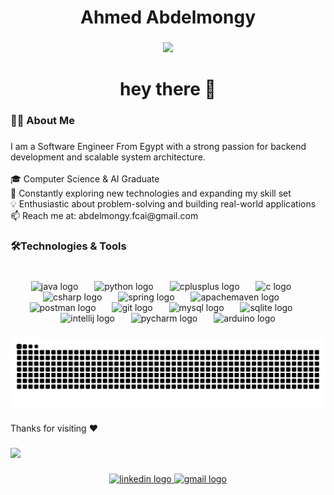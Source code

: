 <h1 align="center">Ahmed Abdelmongy</h1>

###

<div align="center">
  <img height="150" src="https://camo.githubusercontent.com/111d19aa88f52a0ba32ab9c5b754c46c3754d8e005e2dce4854334b8d688f27a/68747470733a2f2f6d65646961332e67697068792e636f6d2f6d656469612f76312e59326c6b505463354d4749334e6a4578596d786965576c6964334233656a686862324a71614452364d446c356132466e5a474a3563324e6c4e5770304d6e6831616e687361695a6c634431324d563970626e526c636d35686246396e61575a66596e6c666157516d593351395a772f34725a4135443232333031694d6772554e642f67697068792e676966"  />
</div>

###

<h1 align="center">hey there 👋</h1>

###

<h3 align="left">👩‍💻  About Me</h3>

###

<p align="left">I am a Software Engineer From Egypt with a strong passion for backend development and scalable system architecture.<br><br>🎓 Computer Science & AI Graduate<br>🚀 Constantly exploring new technologies and expanding my skill set<br>💡 Enthusiastic about problem-solving and building real-world applications<br>📫 Reach me at: abdelmongy.fcai@gmail.com</p>

###

<h3 align="left">🛠Technologies & Tools</h3>

###

<br clear="both">

<div align="center">
  <img src="https://cdn.jsdelivr.net/gh/devicons/devicon/icons/java/java-original.svg" height="40" alt="java logo"  />
  <img width="18" />
  <img src="https://cdn.jsdelivr.net/gh/devicons/devicon/icons/python/python-original.svg" height="40" alt="python logo"  />
  <img width="18" />
  <img src="https://cdn.jsdelivr.net/gh/devicons/devicon/icons/cplusplus/cplusplus-original.svg" height="40" alt="cplusplus logo"  />
  <img width="18" />
  <img src="https://cdn.jsdelivr.net/gh/devicons/devicon/icons/c/c-original.svg" height="40" alt="c logo"  />
  <img width="18" />
  <img src="https://cdn.jsdelivr.net/gh/devicons/devicon/icons/csharp/csharp-original.svg" height="40" alt="csharp logo"  />
  <img width="18" />
  <img src="https://cdn.jsdelivr.net/gh/devicons/devicon/icons/spring/spring-original.svg" height="40" alt="spring logo"  />
  <img width="18" />
  <img src="https://cdn.simpleicons.org/apachemaven/C71A36" height="40" alt="apachemaven logo"  />
  <img width="18" />
  <img src="https://cdn.simpleicons.org/postman/FF6C37" height="40" alt="postman logo"  />
  <img width="18" />
  <img src="https://cdn.jsdelivr.net/gh/devicons/devicon/icons/git/git-original.svg" height="40" alt="git logo"  />
  <img width="18" />
  <img src="https://cdn.jsdelivr.net/gh/devicons/devicon/icons/mysql/mysql-original.svg" height="40" alt="mysql logo"  />
  <img width="18" />
  <img src="https://skillicons.dev/icons?i=sqlite" height="40" alt="sqlite logo"  />
  <img width="18" />
  <img src="https://cdn.jsdelivr.net/gh/devicons/devicon/icons/intellij/intellij-original.svg" height="40" alt="intellij logo"  />
  <img width="18" />
  <img src="https://cdn.jsdelivr.net/gh/devicons/devicon/icons/pycharm/pycharm-original.svg" height="40" alt="pycharm logo"  />
  <img width="18" />
  <img src="https://cdn.jsdelivr.net/gh/devicons/devicon/icons/arduino/arduino-original.svg" height="40" alt="arduino logo"  />
</div>

###

<img src="https://github.com/ahmednagi22/ahmednagi22/raw/output/snake.svg" alt="Snake animation" />

###

<p align="left">Thanks for visiting ❤️</p>

###

<div align="left">
  <img src="https://profile-counter.glitch.me/ahmednagi22/count.svg?"  />
</div>

###

<div align="center">
  <a href="https://www.linkedin.com/in/abdelmongy/" target="_blank">
    <img src="https://img.shields.io/static/v1?message=LinkedIn&logo=linkedin&label=&color=0077B5&logoColor=white&labelColor=&style=for-the-badge" height="25" alt="linkedin logo"  />
  </a>
  <a href="abdelmongy.fcai@gmail.com" target="_blank">
    <img src="https://img.shields.io/static/v1?message=Gmail&logo=gmail&label=&color=D14836&logoColor=white&labelColor=&style=for-the-badge" height="25" alt="gmail logo"  />
  </a>
</div>

###
